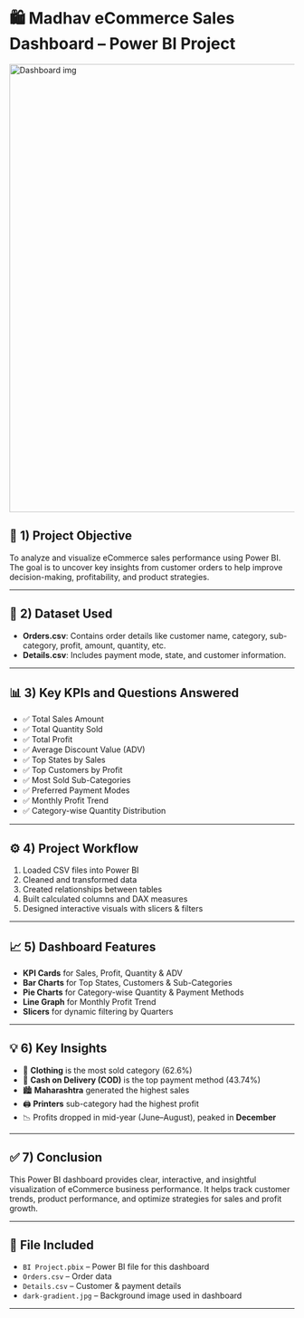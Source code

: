 # 🛍️ Madhav eCommerce Sales Dashboard – Power BI Project
<img width="1413" height="792" alt="Dashboard img" src="https://github.com/user-attachments/assets/76138f0d-6c1c-484f-9d0c-166105d19094" />


## 📌 1) Project Objective  
To analyze and visualize eCommerce sales performance using Power BI. The goal is to uncover key insights from customer orders to help improve decision-making, profitability, and product strategies.

---

## 📂 2) Dataset Used  
- **Orders.csv**: Contains order details like customer name, category, sub-category, profit, amount, quantity, etc.  
- **Details.csv**: Includes payment mode, state, and customer information.

---

## 📊 3) Key KPIs and Questions Answered  
- ✅ Total Sales Amount  
- ✅ Total Quantity Sold  
- ✅ Total Profit  
- ✅ Average Discount Value (ADV)  
- ✅ Top States by Sales  
- ✅ Top Customers by Profit  
- ✅ Most Sold Sub-Categories  
- ✅ Preferred Payment Modes  
- ✅ Monthly Profit Trend  
- ✅ Category-wise Quantity Distribution  

---

## ⚙️ 4) Project Workflow  
1. Loaded CSV files into Power BI  
2. Cleaned and transformed data  
3. Created relationships between tables  
4. Built calculated columns and DAX measures  
5. Designed interactive visuals with slicers & filters

---

## 📈 5) Dashboard Features  
- **KPI Cards** for Sales, Profit, Quantity & ADV  
- **Bar Charts** for Top States, Customers & Sub-Categories  
- **Pie Charts** for Category-wise Quantity & Payment Methods  
- **Line Graph** for Monthly Profit Trend  
- **Slicers** for dynamic filtering by Quarters

---

## 💡 6) Key Insights  
- 👕 **Clothing** is the most sold category (62.6%)  
- 💸 **Cash on Delivery (COD)** is the top payment method (43.74%)  
- 🏙️ **Maharashtra** generated the highest sales  
- 🖨️ **Printers** sub-category had the highest profit  
- 📉 Profits dropped in mid-year (June–August), peaked in **December**

---

## ✅ 7) Conclusion  
This Power BI dashboard provides clear, interactive, and insightful visualization of eCommerce business performance. It helps track customer trends, product performance, and optimize strategies for sales and profit growth.

---

## 📎 File Included  
- `BI Project.pbix` – Power BI file for this dashboard  
- `Orders.csv` – Order data  
- `Details.csv` – Customer & payment details  
- `dark-gradient.jpg` – Background image used in dashboard

---
